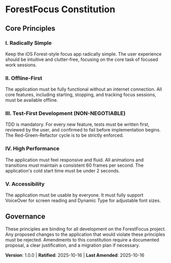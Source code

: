 <!--
Sync Impact Report:
- Version change: 0.0.0 → 1.0.0
- Added sections:
    - Core Principles
    - Governance
- Templates requiring updates:
    - ✅ .specify/templates/plan-template.md
    - ✅ .specify/templates/spec-template.md
    - ✅ .specify/templates/tasks-template.md
-->
# ForestFocus Constitution

## Core Principles

### I. Radically Simple
Keep the iOS Forest-style focus app radically simple. The user experience should be intuitive and clutter-free, focusing on the core task of focused work sessions.

### II. Offline-First
The application must be fully functional without an internet connection. All core features, including starting, stopping, and tracking focus sessions, must be available offline.

### III. Test-First Development (NON-NEGOTIABLE)
TDD is mandatory. For every new feature, tests must be written first, reviewed by the user, and confirmed to fail before implementation begins. The Red-Green-Refactor cycle is to be strictly enforced.

### IV. High Performance
The application must feel responsive and fluid. All animations and transitions must maintain a consistent 60 frames per second. The application's cold start time must be under 2 seconds.

### V. Accessibility
The application must be usable by everyone. It must fully support VoiceOver for screen reading and Dynamic Type for adjustable font sizes.

## Governance

These principles are binding for all development on the ForestFocus project. Any proposed changes to the application that would violate these principles must be rejected. Amendments to this constitution require a documented proposal, a clear justification, and a migration plan if necessary.

**Version**: 1.0.0 | **Ratified**: 2025-10-16 | **Last Amended**: 2025-10-16
